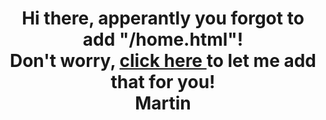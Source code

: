 <div itemscope>
  <h1 accesskey="A"
      align="center"
      dir="ltr"
      itemprop="heading"
      lang="en-US"
      tabindex="1">
    Hi there, apperantly you forgot to add "/home.html"!
    <br>Don't worry, <a href="http://martinpjansen.github.io/home.html"> click here </a> to let me add that for you! <br> Martin
    
  </h1>
</div>
